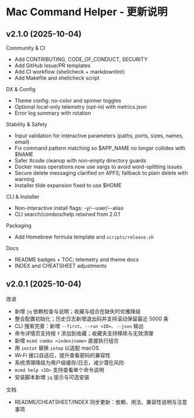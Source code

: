 # Mac Command Helper - 更新说明

## v2.1.0 (2025-10-04)

Community & CI
- Add CONTRIBUTING, CODE_OF_CONDUCT, SECURITY
- Add GitHub Issue/PR templates
- Add CI workflow (shellcheck + markdownlint)
- Add Makefile and shellcheck script

DX & Config
- Theme config: no-color and spinner toggles
- Optional local-only telemetry (opt-in) with metrics.json
- Error log summary with rotation

Stability & Safety
- Input validation for interactive parameters (paths, ports, sizes, names, email)
- Fix command pattern matching so $APP_NAME no longer collides with $NAME
- Safer Xcode cleanup with non-empty directory guards
- Docker mass operations now use xargs to avoid word-splitting issues
- Secure delete messaging clarified on APFS; fallback to plain delete with warning
- Installer tilde expansion fixed to use $HOME

CLI & Installer
- Non-interactive install flags: -y/--user/--alias
- CLI search/combos/help retained from 2.0.1

Packaging
- Add Homebrew formula template and `scripts/release.sh`

Docs
- README badges + TOC; telemetry and theme docs
- INDEX and CHEATSHEET adjustments

## v2.0.1 (2025-10-04)

改进
- 新增 `jq` 依赖检查与说明；收藏与组合在缺失时优雅降级
- 整合配置初始化；历史日志新增退出码并支持滚动保留最近 5000 条
- CLI 搜索完善：新增 `--first`、`--run <ID>`、`--json` 输出
- 命令详情页支持按 `f` 添加到收藏；收藏夹支持移除与无效清理
- 新增 `mcmd combo <index|name>` 直接执行组合
- 用 `iostat` 替换 `iotop` 以适配 macOS
- Wi‑Fi 接口自适应，提升查看密码的兼容性
- 系统清理降级为用户级缓存/日志，减少潜在风险
- `mcmd help <ID>` 支持查看单个命令说明
- 安装脚本新增 `jq` 提示与可选安装

文档
- README/CHEATSHEET/INDEX 同步更新：依赖、用法、兼容性说明与注意事项
